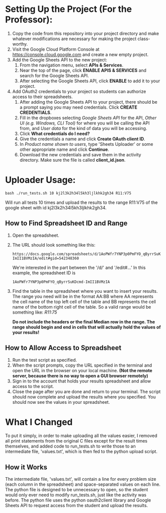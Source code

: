 # Setting Up the Project (For the Professor):
1. Copy the code from this repository into your project directory and make whatever modifications are necessary for making the project class-worthy.
2. Visit the Google Cloud Platform Console at <https://console.cloud.google.com> and create a new empty project.
3. Add the Google Sheets API to the new project:
   1. From the navigation menu, select **APIs & Services**.
   2. Near the top of the page, click **ENABLE APIS & SERVICES** and search for the Google Sheets API.
   3. After selecting the Google Sheets API, click **ENABLE** to add it to your project.
4. Add OAuth2 credentials to your project so students can authorize access to their spreadsheets.
   1. After adding the Google Sheets API to your project, there should be a prompt saying you may need credentials. Click **CREATE CREDENTIALS**.
   2. Fill in the dropboxes selecting *Google Sheets API* for the API, *Other UI (e.g. Windows, CLI Tool)* for where you will be calling the API from, and *User data* for the kind of data you will be accessing.
   3. Click **What credentials do I need?**
   4. Give the credentials a name and click **Create OAuth client ID**.
   5. In *Product name shown to users*, type 'Sheets Uploader' or some other appropriate name and click **Continue**.
   6. Download the new credentials and save them in the activity directory. Make sure the file is called **client_id.json**.

# Uploader Usage:
```console
bash ./run_tests.sh 10 kj2l3k2h34l5kh3ljlkhk2gh34 R11:V75
```
Will run all tests 10 times and upload the results to the range R11:V75 of the google sheet with id kj2l3k2h34l5kh3ljlkhk2gh34.

## How to Find Spreadsheet ID and Range
1. Open the spreadsheet.
2. The URL should look something like this:
   ```
   https://docs.google.com/spreadsheets/d/1AoPWfr7YNP3p0PmFYO_qByrrSuKDcmd-ImII1BVMzIA/edit#gid=542348360
   ```
   We're interested in the part between the '/d/' and '/edit#...'
   In this example, the spreadsheet ID is
   ```
   1AoPWfr7YNP3p0PmFYO_qByrrSuKDcmd-ImII1BVMzIA
   ```
3. Find the table in the spreadsheet where you want to insert your results. The range you need will be in the format AA:BB where AA represents the cell name of the top left cell of the table and BB represents the cell name of the bottom right cell of the table. So a valid range would be something like: *R11:75*
   
   **Do not include the headers or the final Median row in the range. The range should begin and end in cells that will actually hold the values of your results!**

## How to Allow Access to Spreadsheet
1. Run the test script as specified.
2. When the script prompts, copy the URL specified in the terminal and open the URL in the browser on your local machine. **(Not the remote server, because there is no way to open a GUI browser remotely)**
3. Sign in to the account that holds your results spreadsheet and allow access to the script.
4. Close the page after you are done and return to your terminal. The script should now complete and upload the results where you specified. You should now see the values in your spreadsheet.

# What I Changed
To put it simply, in order to make uploading all the values easier, I removed all print statements from the original C files except for the result times themselves, and added code to run_tests.sh to write those to an intermediate file, 'values.txt', which is then fed to the python upload script.

## How it Works
The intermediate file, 'values.txt', will contain a line for every problem size (each column in the spreadsheet) and space-separated values on each line. The python file is designed to be unnecessary to open, so the student would only ever need to modify run_tests.sh, just like the activity was before. The python file uses the python oauth2client library and Google Sheets API to request access from the student and upload the results.
